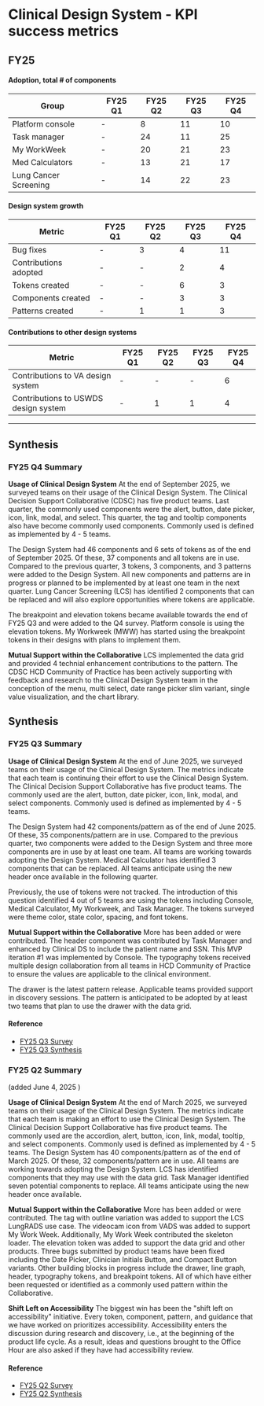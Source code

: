 # Clinical Design System - KPI success metrics

## FY25

#### Adoption, total # of components
|	Group	|	FY25 Q1 |	FY25 Q2 |	FY25 Q3 |	FY25 Q4 |
|	----	|	----	|	----	|	----	|	----	|	
|	Platform console	|	-	|	8	|	11	|	10	|
|	Task manager	|	-	|	24	|	11	|	25	|
|	My WorkWeek	|	-	|	20	|	21	|	23	|
|	Med Calculators	|	-	|	13	|	21	|	17	|
|	Lung Cancer Screening	|	-	|	14	|	22	|	23	|


#### Design system growth 
|	Metric	|	FY25 Q1 |	FY25 Q2 |	FY25 Q3 |	FY25 Q4 |
|	----	|	----	|	----	|	----	|	----	|	
|	Bug fixes	|	-	|	3	|	4	|	11	|		
|	Contributions adopted	|	-	|	-	|	2	|	4	|
|	Tokens created	|	-	|	-	|	6 |	3	|
|	Components created	|	-	|	-	|	3	|	3	|
|	Patterns created	|	-	|	1	|	1	|	3	|


#### Contributions to other design systems 
|	Metric	|	FY25 Q1 |	FY25 Q2 |	FY25 Q3 |	FY25 Q4 |
|	----	|	----	|	----	|	----	|	----	|	
|	Contributions to VA design system	|	-	|	-	|	-	|	6	|
|	Contributions to USWDS design system	|	-	|	1	|	1	|	4	|

---

## Synthesis
### FY25 Q4 Summary
**Usage of Clinical Design System** At the end of September 2025, we surveyed teams on their usage of the Clinical Design System. The Clinical Decision Support Collaborative (CDSC) has five product teams. Last quarter, the commonly used components were the alert, button, date picker, icon, link, modal, and select. This quarter, the tag and tooltip components also have become commonly used components. Commonly used is defined as implemented by 4 - 5 teams.

The Design System had 46 components and 6 sets of tokens as of the end of September 2025. Of these, 37 components and all tokens are in use. Compared to the previous quarter, 3 tokens, 3 components, and 3 patterns were added to the Design System. All new components and patterns are in progress or planned to be implemented by at least one team in the next quarter. Lung Cancer Screening (LCS) has identified 2 components that can be replaced and will also explore opportunities where tokens are applicable. 

The breakpoint and elevation tokens became available towards the end of FY25 Q3 and were added to the Q4 survey. Platform console is using the elevation tokens. My Workweek (MWW) has started using the breakpoint tokens in their designs with plans to implement them.

**Mutual Support within the Collaborative** LCS implemented the data grid and provided 4 technial enhancement contributions to the pattern. The CDSC HCD Community of Practice has been actively supporting with feedback and research to the Clinical Design System team in the conception of the menu, multi select, date range picker slim variant, single value visualization, and the chart library. 

## Synthesis
### FY25 Q3 Summary
**Usage of Clinical Design System** At the end of June 2025, we surveyed teams on their usage of the Clinical Design System. The metrics indicate that each team is continuing their effort to use the Clinical Design System. The Clinical Decision Support Collaborative has five product teams. The commonly used are the alert, button, date picker, icon, link, modal, and select components. Commonly used is defined as implemented by 4 - 5 teams. 

The Design System had 42 components/pattern as of the end of June 2025. Of these, 35 components/pattern are in use. Compared to the previous quarter, two components were added to the Design System and three more components are in use by at least one team. All teams are working towards adopting the Design System. Medical Calculator has identified 3 components that can be replaced. All teams anticipate using the new header once available in the following quarter.

Previously, the use of tokens were not tracked. The introduction of this question identified 4 out of 5 teams are using the tokens including Console, Medical Calculator, My Workweek, and Task Manager. The tokens surveyed were theme color, state color, spacing, and font tokens.

**Mutual Support within the Collaborative** More has been added or were contributed. The header component was contributed by Task Manager and enhanced by Clinical DS to include the patient name and SSN. This MVP iteration #1 was implemented by Console. The typography tokens received multiple design collaboration from all teams in HCD Community of Practice to ensure the values are applicable to the clinical environment.

The drawer is the latest pattern release. Applicable teams provided support in discovery sessions. The pattern is anticipated to be adopted by at least two teams that plan to use the drawer with the data grid.

#### Reference
- [FY25 Q3 Survey](https://dvagov.sharepoint.com/:x:/r/sites/CDSProgramTeam/Shared%20Documents/General/Clinical%20Design%20System/Clinical%20DS%20Metrics/FY25%20Q3%20VA%20Clinical%20Design%20System%20Usage%20Metrics.xlsx?d=w5eb09c25037e400ab292b56a712d4b7c&csf=1&web=1&e=xzV55V)
- [FY25 Q3 Synthesis](https://dvagov.sharepoint.com/:x:/r/sites/CDSProgramTeam/Shared%20Documents/General/Clinical%20Design%20System/Clinical%20DS%20Metrics/FY25%20Q3%20Synthesis%20of%20VA%20CDS%20Design%20System%20Usage%20Metrics.xlsx?d=w8ef985410ad14734b402bb309f15ac8e&csf=1&web=1&e=p9URjX)

### FY25 Q2 Summary
(added June 4, 2025 )

**Usage of Clinical Design System**
At the end of March 2025, we surveyed teams on their usage of the Clinical Design System. The metrics indicate that each team is making an effort to use the Clinical Design System. The Clinical Decision Support Collaborative has five product teams. The commonly used are the accordion, alert, button, icon, link, modal, tooltip, and select components. Commonly used is defined as implemented by 4 - 5 teams.
The Design System has 40 components/pattern as of the end of March 2025. Of these, 32 components/pattern are in use.
All teams are working towards adopting the Design System. LCS has identified components that they may use with the data grid. Task Manager identified seven potential components to replace. All teams anticipate using the new header once available.

**Mutual Support within the Collaborative**
More has been added or were contributed. The tag with outline variation was added to support the LCS LungRADS use case. The videocam icon from VADS was added to support My Work Week. Additionally, My Work Week contributed the skeleton loader. The elevation token was added to support the data grid and other products. Three bugs submitted by product teams have been fixed including the Date Picker, Clinician Initials Button, and Compact Button variants.
Other building blocks in progress include the drawer, line graph, header, typography tokens, and breakpoint tokens. All of which have either been requested or identified as a commonly used pattern within the Collaborative.

**Shift Left on Accessibility**
The biggest win has been the "shift left on accessibility" initiative. Every token, component, pattern, and guidance that we have worked on prioritizes accessibility. Accessibility enters the discussion during research and discovery, i.e., at the beginning of the product life cycle. As a result, ideas and questions brought to the Office Hour are also asked if they have had accessibility review.

#### Reference
- [FY25 Q2 Survey](https://dvagov.sharepoint.com/:x:/r/sites/CDSProgramTeam/_layouts/15/Doc.aspx?sourcedoc=%7BED172760-F16E-48B5-B685-83DF27BB415D%7D&file=VA%20CDS%20Design%20System%20Usage%20Metrics.xlsx&action=default&mobileredirect=true)
- [FY25 Q2 Synthesis](https://dvagov.sharepoint.com/:x:/r/sites/CDSProgramTeam/Shared%20Documents/General/Clinical%20Design%20System/Clinical%20DS%20Metrics/Synthesis%20of%20VA%20CDS%20Design%20System%20Usage%20Metrics%2020250326.xlsx?d=wdd1730255fc248109c768ff8f2ead703&csf=1&web=1&e=QYYpDJ)

